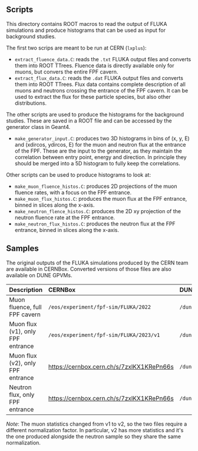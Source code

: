 ## Scripts
This directory contains ROOT macros to read the output of FLUKA simulations and produce histograms
that can be used as input for background studies.

The first two scrips are meant to be run at CERN (`lxplus`):
* `extract_fluence_data.C`: reads the `.txt` FLUKA output files and converts them into ROOT TTrees.
   Fluence data is directly available only for muons, but convers the entire FPF cavern.
* `extract_flux_data.C`: reads the `.dat` FLUKA output files and converts them into ROOT TTrees.
   Flux data contains complete description of all muons and neutrons crossing the entrance of the FPF cavern.
   It can be used to extract the flux for these particle species, but also other distributions.
 
The other scripts are used to produce the histograms for the background studies.
These are saved in a ROOT file and can be accessed by the generator class in Geant4.

* `make_generator_input.C`: produces two 3D histograms in bins of (x, y, E) and (xdircos, ydircos, E) 
   for the muon and neutron flux at the entrance of the FPF.
   These are the input to the generator, as they maintain the correlation between entry point, energy and direction.
   In principle they should be merged into a 5D histogram to fully keep the correlations.

Other scripts can be used to produce histograms to look at:

* `make_muon_fluence_histos.C`: produces 2D projections of the muon fluence rates, with a focus on the FPF entrance.
* `make_muon_flux_histos.C`: produces the muon flux at the FPF entrance, binned in slices along the x-axis.   
* `make_neutron_flence_histos.C`: produces the 2D xy projection of the neutron fluence rate at the FPF entrance.   
* `make_neutron_flux_histos.C`: produces the neutron flux at the FPF entrance, binned in slices along the x-axis.
   
## Samples
The original outputs of the FLUKA simulations produced by the CERN team are available in CERNBox.
Converted versions of those files are also available on DUNE GPVMs.

|Description | CERNBox | DUNE GPVM |
|:--|:--|:--|
|Muon fluence, full FPF cavern      | `/eos/experiment/fpf-sim/FLUKA/2022`      | `/dune/data/users/mvicenzi/FPF_backgrounds/muons/fluence/` |
|Muon flux (v1), only FPF entrance  | `/eos/experiment/fpf-sim/FLUKA/2023/v1`   | `/dune/data/users/mvicenzi/FPF_backgrounds/muons/flux_v1/` |
|Muon flux (v2), only FPF entrance  | https://cernbox.cern.ch/s/7zxlKX1KRePn66s | `/dune/data/users/mvicenzi/FPF_backgrounds/muons/flux_v2/` |
|Neutron flux, only FPF entrance    | https://cernbox.cern.ch/s/7zxlKX1KRePn66s | `/dune/data/users/mvicenzi/FPF_backgrounds/neutrons/` |

_Note_: The muon statistics changed from v1 to v2, so the two files require a different normalization factor.
In particular, v2 has more statistics and it's the one produced alongside the neutron sample so they share the same normalization.
